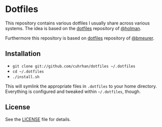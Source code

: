 # Dotfiles

This repository contains various dotfiles I usually share across various
systems. The idea is based on the [dotfiles](https://github.com/holman/dotfiles)
repository of [@holman](https://github.com/holman).

Furthermore this repository is based on [dotfiles](https://github.com/bmeurer/dotfiles)
repository of [@bmeurer](https://github.com/bmeurer).

## Installation

- `git clone git://github.com/cuhrhan/dotfiles ~/.dotfiles`
- `cd ~/.dotfiles`
- `./install.sh`

This will symlink the appropriate files in `.dotfiles` to your home directory.
Everything is configured and tweaked within `~/.dotfiles`, though.

## License

See the [LICENSE](https://raw.github.com/cuhrhan/dotfiles/master/LICENSE) file
for details.
